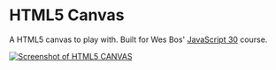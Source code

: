 # HTML5 Canvas

A HTML5 canvas to play with. Built for Wes Bos'
[JavaScript 30](https://javascript30.com/) course.

[![Screenshot of HTML5 CANVAS](https://screenshots.firefoxusercontent.com/images/948ea796-e715-41df-88df-c8294dbe3ed8.png)](https://gk-hynes.github.io/html5-canvas/)
